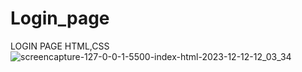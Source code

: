 # Login_page
 LOGIN PAGE HTML,CSS
![screencapture-127-0-0-1-5500-index-html-2023-12-12-12_03_34](https://github.com/Ansh-02/Login_page/assets/144118177/ee8dfcee-7e2a-4231-9dd9-6985e9b64117)
